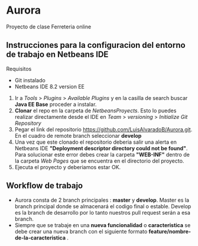 # Aurora
Proyecto de clase Ferreteria online

## Instrucciones para la configuracion del entorno de trabajo en Netbeans IDE
Requisitos
* Git instalado
* Netbeans IDE 8.2 version EE

1. Ir a _Tools_ > _Plugins_ > _Available Plugins_ y en la casilla de search buscar **Java EE Base** proceder a instalar.
2. **Clonar** el repo en la carpeta de _NetbeansProyects_. Esto lo puedes realizar directamente desde el IDE en _Team_ > _versioning_ > _Initialize 
Git Repository_
3. Pegar el link del repositorio <https://github.com/LuisAlvaradoB/Aurora.git>. En el cuadro de remote branch seleccionar **develop**
4. Una vez que este clonado el repositorio deberia salir una alerta en Netbeans IDE **"Deployment descriptor directory could not be found"**.
Para solucionar este error debes crear la carpeta **"WEB-INF"** dentro de la carpeta _Web Pages_ que se encuentra en el directorio del proyecto.
5. Ejecuta el proyecto y deberiamos estar OK.

## Workflow de trabajo
* Aurora consta de 2 branch principales : **master** y **develop**. Master es la branch principal donde se almacenará el codigo final o estable.
Develop es la branch de desarrollo por lo tanto nuestros pull request serán a esa branch.
* Siempre que se trabaje en una **nueva funcionalidad** o **caracteristica** se debe crear una nueva branch con el siguiente formato **feature/nombre-de-la-caracteristica**
.
